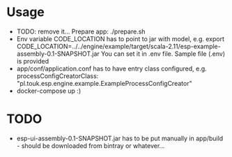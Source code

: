 Usage
=====
* TODO: remove it... Prepare app: ./prepare.sh
* Env variable CODE_LOCATION has to point to jar with model, e.g. export CODE_LOCATION=../../engine/example/target/scala-2.11/esp-example-assembly-0.1-SNAPSHOT.jar
  You can set it in .env file. Sample file (.env) is provided
* app/conf/application.conf has to have entry class configured, e.g.   processConfigCreatorClass: "pl.touk.esp.engine.example.ExampleProcessConfigCreator"
* docker-compose up :)

TODO
====
* esp-ui-assembly-0.1-SNAPSHOT.jar has to be put manually in app/build - should be downloaded from bintray or whatever...

